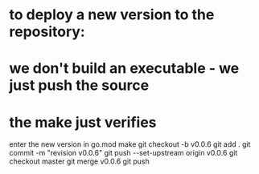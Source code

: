 # to deploy a new version to the repository:
# we don't build an executable - we just push the source
# the make just verifies
enter the new version in go.mod
make
git checkout -b v0.0.6
git add .
git commit -m "revision v0.0.6"
git push --set-upstream origin v0.0.6
git checkout master
git merge v0.0.6
git push
